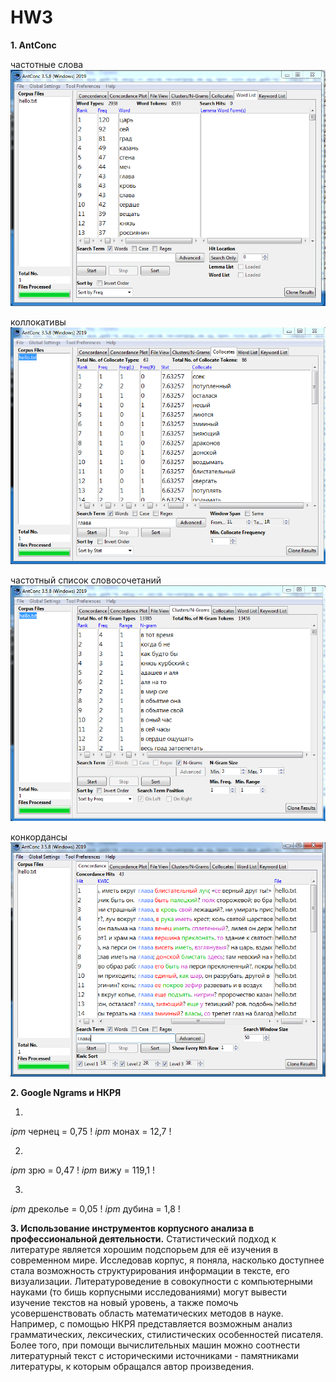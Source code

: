 # HW3

**1. AntConc**

частотные слова
![](3.PNG)

коллокативы
![](collocates.PNG)

частотный список словосочетаний
![](grams.PNG)

конкордансы
![](concordance.PNG)


**2. Google Ngrams и НКРЯ**

1)
*ipm* чернец = 0,75
! [](2.1.jpg)
*ipm* монах = 12,7
! [](2.1n.jpg)

2)
*ipm* зрю = 0,47
! [](2.2.jpg)
*ipm* вижу = 119,1
! [](2.2n.jpg)

3)
*ipm* дреколье = 0,05
! [](2.3.jpg)
*ipm* дубина = 1,8
! [](2.3n.jpg)


**3. Использование инструментов корпусного анализа в профессиональной деятельности.**
Статистический подход к литературе является хорошим подспорьем для её изучения в современном мире. Исследовав корпус, я поняла, насколько доступнее стала возможность структурирования информации в тексте, его визуализации. Литературоведение в совокупности с компьютерными науками (то бишь корпусными исследованиями) могут вывести изучение текстов на новый уровень, а также помочь усовершенствовать область математических методов в науке. Например, с помощью НКРЯ представляется возможным анализ грамматических, лексических, стилистических особенностей писателя. Более того, при помощи вычислительных машин можно соотнести литературный текст с историческими источниками - памятниками литературы, к которым обращался автор произведения.
